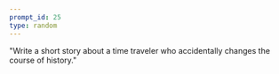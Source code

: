 ```yaml
---
prompt_id: 25
type: random
---
```


"Write a short story about a time traveler who accidentally changes the course of history."
